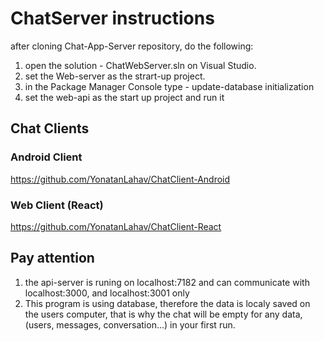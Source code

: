  # ChatServer instructions
 after cloning Chat-App-Server repository, do the following:
 1) open the solution - ChatWebServer.sln on Visual Studio.
 2) set the Web-server as the strart-up project.
 3) in the Package Manager Console type - update-database initialization
 4) set the web-api as the start up project and run it

## Chat Clients
### Android Client 
https://github.com/YonatanLahav/ChatClient-Android
### Web Client (React)
https://github.com/YonatanLahav/ChatClient-React

## Pay attention
1. the api-server is runing on localhost:7182 and can communicate with localhost:3000, and localhost:3001 only
2. This program is using database, therefore the data is localy saved on the users computer, that is why the chat will be empty for any data, (users, messages, conversation...) in your first run. 

